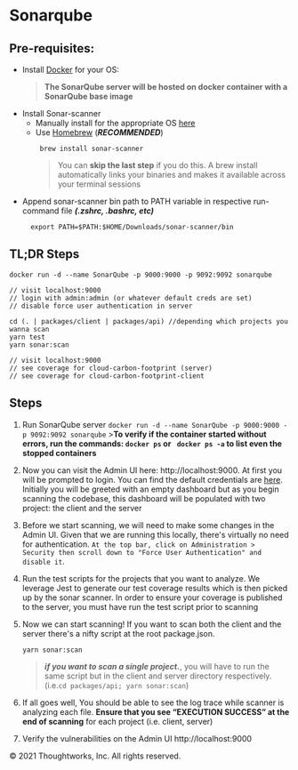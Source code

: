 # Sonarqube

## Pre-requisites:

- Install [Docker](https://www.docker.com/get-started) for your OS:
  > **The SonarQube server will be hosted on docker container with a SonarQube base image**
- Install Sonar-scanner
  - Manually install for the appropriate OS [here](https://docs.sonarqube.org/latest/analysis/scan/sonarscanner/)
  - Use [Homebrew](https://brew.sh/) (**_RECOMMENDED_**)
    ```
     brew install sonar-scanner
    ```
    > You can **skip the last step** if you do this. A brew install automatically links your binaries and makes it available across your terminal sessions
- Append sonar-scanner bin path to PATH variable in respective run-command file **_(.zshrc, .bashrc, etc)_**
  ```
    export PATH=$PATH:$HOME/Downloads/sonar-scanner/bin
  ```

## TL;DR Steps

```
docker run -d --name SonarQube -p 9000:9000 -p 9092:9092 sonarqube

// visit localhost:9000
// login with admin:admin (or whatever default creds are set)
// disable force user authentication in server

cd (. | packages/client | packages/api) //depending which projects you wanna scan
yarn test
yarn sonar:scan

// visit localhost:9000
// see coverage for cloud-carbon-footprint (server)
// see coverage for cloud-carbon-footprint-client
```

## Steps

1. Run SonarQube server
   ` docker run -d --name SonarQube -p 9000:9000 -p 9092:9092 sonarqube ` >**To verify if the container started without errors, run the commands:
   `docker ps` or ` docker ps -a` to list even the stopped containers**

1. Now you can visit the Admin UI here: http://localhost:9000.
   At first you will be prompted to login. You can find the default credentials are [here](https://docs.sonarqube.org/latest/instance-administration/security/). Initially you will be greeted with an empty dashboard but as you begin scanning the codebase, this dashboard will be populated with two project: the client and the server
1. Before we start scanning, we will need to make some changes in the Admin UI. Given that we are running this locally, there's virtually no need for authentication. `At the top bar, click on Administration > Security then scroll down to "Force User Authentication" and disable it`.
1. Run the test scripts for the projects that you want to analyze. We leverage Jest to generate our test coverage results which is then picked up by the sonar scanner. In order to ensure your coverage is published to the server, you must have run the test script prior to scanning
1. Now we can start scanning! If you want to scan both the client and the server there's a nifty script at the root package.json.
   ```
   yarn sonar:scan
   ```
   > **_if you want to scan a single project._**, you will have to run the same script but in the client and server directory respectively. (i.e.`cd packages/api; yarn sonar:scan`)
1. If all goes well, You should be able to see the log trace while scanner is analyzing each file. **Ensure that you see “EXECUTION SUCCESS” at the end of scanning** for each project (i.e. client, server)
1. Verify the vulnerabilities on the Admin UI http://localhost:9000

© 2021 Thoughtworks, Inc. All rights reserved.
